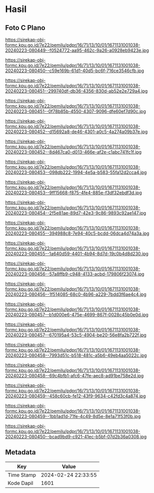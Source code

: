 # Hasil

## Foto C Plano

https://sirekap-obj-formc.kpu.go.id/7e22/pemilu/pdpr/16/71/13/10/01/1671131001038-20240223-080449--f0524772-aa95-462c-9a26-a0928eb9423e.jpg

https://sirekap-obj-formc.kpu.go.id/7e22/pemilu/pdpr/16/71/13/10/01/1671131001038-20240223-080450--c59e169b-61d1-40d5-bc6f-716ce3546cfb.jpg

https://sirekap-obj-formc.kpu.go.id/7e22/pemilu/pdpr/16/71/13/10/01/1671131001038-20240223-080451--299740df-db36-4356-830d-ab52e2e729a4.jpg

https://sirekap-obj-formc.kpu.go.id/7e22/pemilu/pdpr/16/71/13/10/01/1671131001038-20240223-080451--0f78b85b-4550-4307-9096-dfe60ef7d90c.jpg

https://sirekap-obj-formc.kpu.go.id/7e22/pemilu/pdpr/16/71/13/10/01/1671131001038-20240223-080452--d15692a8-de46-4301-a0c5-4a274a09b37e.jpg

https://sirekap-obj-formc.kpu.go.id/7e22/pemilu/pdpr/16/71/13/10/01/1671131001038-20240223-080452--8d467ca0-d013-466e-af2e-c1abc741fc1f.jpg

https://sirekap-obj-formc.kpu.go.id/7e22/pemilu/pdpr/16/71/13/10/01/1671131001038-20240223-080453--098db222-1994-4e5a-b583-55fa12d2cca4.jpg

https://sirekap-obj-formc.kpu.go.id/7e22/pemilu/pdpr/16/71/13/10/01/1671131001038-20240223-080453--9ff15668-f875-4fe4-885e-f3df32ebdf3d.jpg

https://sirekap-obj-formc.kpu.go.id/7e22/pemilu/pdpr/16/71/13/10/01/1671131001038-20240223-080454--2f5e81ae-89d7-42e3-9c86-9893c92ae147.jpg

https://sirekap-obj-formc.kpu.go.id/7e22/pemilu/pdpr/16/71/13/10/01/1671131001038-20240223-080455--394988c8-7e94-40c5-bcdd-06dca4d74a3a.jpg

https://sirekap-obj-formc.kpu.go.id/7e22/pemilu/pdpr/16/71/13/10/01/1671131001038-20240223-080455--1a640d59-4401-4b94-8d7d-19c0b4d8d230.jpg

https://sirekap-obj-formc.kpu.go.id/7e22/pemilu/pdpr/16/71/13/10/01/1671131001038-20240223-080456--57a8ffb9-c948-4133-acbd-179806f23074.jpg

https://sirekap-obj-formc.kpu.go.id/7e22/pemilu/pdpr/16/71/13/10/01/1671131001038-20240223-080456--1f514085-68c0-4b96-a229-7bdd3f6ae4c4.jpg

https://sirekap-obj-formc.kpu.go.id/7e22/pemilu/pdpr/16/71/13/10/01/1671131001038-20240223-080457--b1d000e6-475e-4699-867f-0028c45b0e0d.jpg

https://sirekap-obj-formc.kpu.go.id/7e22/pemilu/pdpr/16/71/13/10/01/1671131001038-20240223-080457--670195a4-53c5-4904-be20-56e8fa2b722f.jpg

https://sirekap-obj-formc.kpu.go.id/7e22/pemilu/pdpr/16/71/13/10/01/1671131001038-20240223-080458--7993d51c-b518-481c-a5b6-49eb4aa5022c.jpg

https://sirekap-obj-formc.kpu.go.id/7e22/pemilu/pdpr/16/71/13/10/01/1671131001038-20240223-080458--69c4bfb1-afc6-47fe-aec8-ad91be758e2d.jpg

https://sirekap-obj-formc.kpu.go.id/7e22/pemilu/pdpr/16/71/13/10/01/1671131001038-20240223-080459--458c60cb-fe12-43f9-9634-c42fd3c4a874.jpg

https://sirekap-obj-formc.kpu.go.id/7e22/pemilu/pdpr/16/71/13/10/01/1671131001038-20240223-080459--1bb1ad1d-71fe-4c49-8d5e-8e1a71f53f0b.jpg

https://sirekap-obj-formc.kpu.go.id/7e22/pemilu/pdpr/16/71/13/10/01/1671131001038-20240223-080450--bcad9bd9-c921-41ec-b5bf-07d2b36a0308.jpg


## Metadata

| Key        | Value               |
| ---------- | ------------------- |
| Time Stamp | 2024-02-24 22:33:55 |
| Kode Dapil | 1601                |



